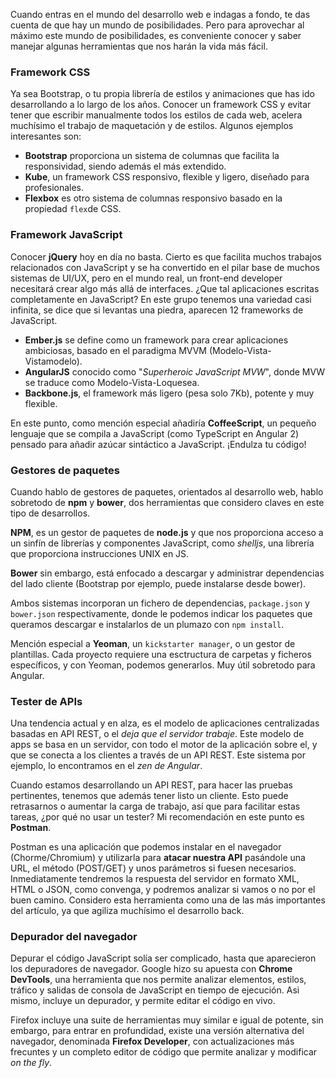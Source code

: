 Cuando entras en el mundo del desarrollo web e indagas a fondo, te das cuenta de que hay un mundo de posibilidades. Pero para aprovechar al máximo este mundo de posibilidades, es conveniente conocer y saber manejar algunas herramientas que nos harán la vida más fácil.

### Framework CSS

Ya sea Bootstrap, o tu propia librería de estilos y animaciones que has ido desarrollando a lo largo de los años. Conocer un framework CSS y evitar tener que escribir manualmente todos los estilos de cada web, acelera muchísimo el trabajo de maquetación y de estilos. Algunos ejemplos interesantes son:

* **Bootstrap** proporciona un sistema de columnas que facilita la responsividad, siendo además el más extendido.
* **Kube**, un framework CSS responsivo, flexible y ligero, diseñado para profesionales.
* **Flexbox** es otro sistema de columnas responsivo basado en la propiedad `flex`de CSS.

### Framework JavaScript

Conocer **jQuery** hoy en día no basta. Cierto es que facilita muchos trabajos relacionados con JavaScript y se ha convertido en el pilar base de muchos sistemas de UI/UX, pero en el mundo real, un front-end developer necesitará crear algo más allá de interfaces. ¿Que tal aplicaciones escritas completamente en JavaScript? En este grupo tenemos una variedad casi infinita, se dice que si levantas una piedra, aparecen 12 frameworks de JavaScript.

* **Ember.js** se define como un framework para crear aplicaciones ambiciosas, basado en el paradigma MVVM (Modelo-Vista-Vistamodelo).
* **AngularJS** conocido como "_Superheroic JavaScript MVW_", donde MVW se traduce como Modelo-Vista-Loquesea.
* **Backbone.js**, el framework más ligero (pesa solo 7Kb), potente y muy flexible.

En este punto, como mención especial añadiría **CoffeeScript**, un pequeño lenguaje que se compila a JavaScript (como TypeScript en Angular 2) pensado para añadir azúcar sintáctico a JavaScript. ¡Endulza tu código!

### Gestores de paquetes

Cuando hablo de gestores de paquetes, orientados al desarrollo web, hablo sobretodo de **npm** y **bower**, dos herramientas que considero claves en este tipo de desarrollos.

**NPM**, es un gestor de paquetes de **node.js** y que nos proporciona acceso a un sinfín de librerías y componentes JavaScript, como *shelljs*, una librería que proporciona instrucciones UNIX en JS.

**Bower** sin embargo, está enfocado a descargar y administrar dependencias  del lado cliente (Bootstrap por ejemplo, puede instalarse desde bower).

Ambos sistemas incorporan un fichero de dependencias, `package.json` y `bower.json` respectivamente, donde le podemos indicar los paquetes que queramos descargar e instalarlos de un plumazo con `npm install`.

Mención especial a **Yeoman**, un `kickstarter manager`, o un gestor de plantillas. Cada proyecto requiere una esctructura de carpetas y ficheros específicos, y con Yeoman, podemos generarlos. Muy útil sobretodo para Angular.

### Tester de APIs

Una tendencia actual y en alza, es el modelo de aplicaciones centralizadas basadas en API REST, o el _deja que el servidor trabaje_. Este modelo de apps se basa en un servidor, con todo el motor de la aplicación sobre el, y que se conecta a los clientes a través de un API REST. Este sistema por ejemplo, lo encontramos en el _zen de Angular_.

Cuando estamos desarrollando un API REST, para hacer las pruebas pertinentes, tenemos que además tener listo un cliente. Esto puede retrasarnos o aumentar la carga de trabajo, así que para facilitar estas tareas, ¿por qué no usar un tester? Mi recomendación en este punto es **Postman**.

Postman es una aplicación que podemos instalar en el navegador (Chorme/Chromium) y utilizarla para **atacar nuestra API** pasándole una URL, el método (POST/GET) y unos parámetros si fuesen necesarios. Inmediatamente tendremos la respuesta del servidor en formato XML, HTML o JSON, como convenga, y podremos analizar si vamos o no por el buen camino. Considero esta herramienta como una de las más importantes del artículo, ya que agiliza muchísimo el desarrollo back.

### Depurador del navegador

Depurar el código JavaScript solía ser complicado, hasta que aparecieron los depuradores de navegador. Google hizo su apuesta con **Chrome DevTools**, una herramienta que nos permite analizar elementos, estilos, tráfico y salidas de consola de JavaScript en tiempo de ejecución. Asi mismo, incluye un depurador, y permite editar el código en vivo.

Firefox incluye una suite de herramientas muy similar e igual de potente, sin embargo, para entrar en profundidad, existe una versión alternativa del navegador, denominada **Firefox Developer**, con actualizaciones más frecuntes y un completo editor de código que permite analizar y modificar _on the fly_.
